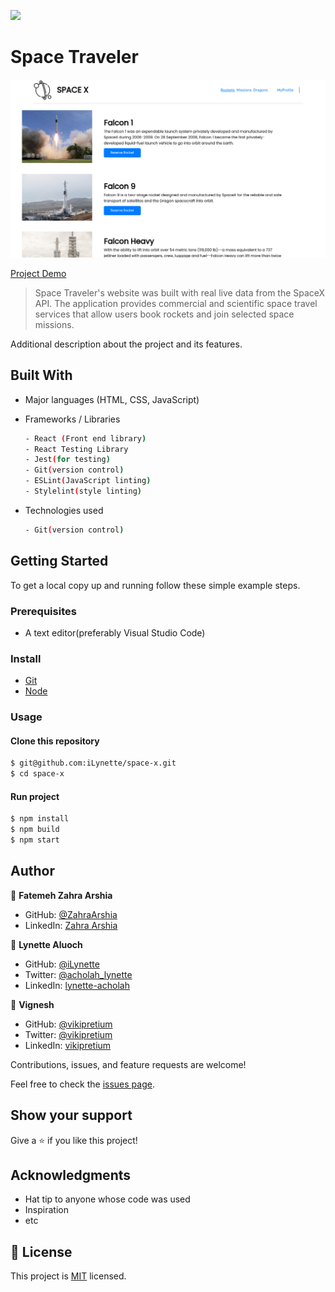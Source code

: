 ![](https://img.shields.io/badge/SpaceTraveler-violet)

# Space Traveler

![screenshot](./src/images/screenshot.png)

[Project Demo]()

> Space Traveler's website was built with real live data from the SpaceX API. The application provides commercial and scientific space travel services that allow users book rockets and join selected space missions.

Additional description about the project and its features.

## Built With

- Major languages (HTML, CSS, JavaScript)

- Frameworks / Libraries

  ```bash
  - React (Front end library)
  - React Testing Library
  - Jest(for testing)
  - Git(version control)
  - ESLint(JavaScript linting)
  - Stylelint(style linting)
  ```

- Technologies used

  ```bash
  - Git(version control)
  ```

## Getting Started

To get a local copy up and running follow these simple example steps.

### Prerequisites

- A text editor(preferably Visual Studio Code)

### Install

- [Git](https://git-scm.com/downloads)
- [Node](https://nodejs.org/en/download/)

### Usage

#### Clone this repository

```bash
$ git@github.com:iLynette/space-x.git
$ cd space-x
```

#### Run project

```bash
$ npm install
$ npm build
$ npm start
```

## Author

👤 **Fatemeh Zahra Arshia**

- GitHub: [@ZahraArshia](https://github.com/ZahraArshia)
- LinkedIn: [Zahra Arshia](https://www.linkedin.com/in/zahra-arshia/)

👤 **Lynette Aluoch**

- GitHub: [@iLynette](https://github.com/iLynette)
- Twitter: [@acholah_lynette](https://twitter.com/acholah_lynette)
- LinkedIn: [lynette-acholah](https://linkedin.com/in/lynette-acholah)

👤 **Vignesh**

- GitHub: [@vikipretium](https://github.com/vikipretium)
- Twitter: [@vikipretium](https://twitter.com/vikipretium)
- LinkedIn: [vikipretium](https://linkedin.com/in/vikipretium)

Contributions, issues, and feature requests are welcome!

Feel free to check the [issues page](../../issues/).

## Show your support

Give a ⭐️ if you like this project!

## Acknowledgments

- Hat tip to anyone whose code was used
- Inspiration
- etc

## 📝 License

This project is [MIT](./MIT.md) licensed.
